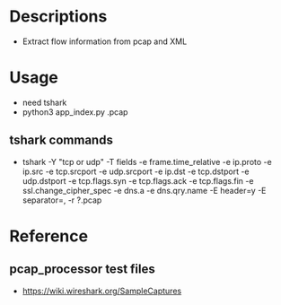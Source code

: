 # Descriptions
- Extract flow information from pcap and XML

# Usage
- need tshark
- python3 app\_index.py .pcap

## tshark commands
- tshark -Y "tcp or udp" -T fields -e frame.time_relative -e ip.proto -e ip.src -e tcp.srcport -e udp.srcport -e ip.dst -e tcp.dstport -e udp.dstport -e tcp.flags.syn -e tcp.flags.ack -e tcp.flags.fin -e ssl.change_cipher_spec -e dns.a -e dns.qry.name -E header=y -E separator=, -r ?.pcap

# Reference
## pcap\_processor test files
- https://wiki.wireshark.org/SampleCaptures
